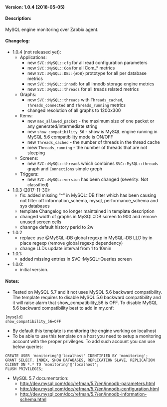 #### Version: 1.0.4 (2018-05-05)

#### Description:
MySQL engine monitoring over Zabbix agent.

#### Changelog:
- 1.0.4 (not released yet):
  - Applications:
    - new ```SVC::MySQL::cfg``` for all read configuration parameters
    - new ```SVC::MySQL::Com``` for all Com_* metrics
    - new ```SVC::MySQL::DB::{#DB}``` prototype for all per database metrics 
    - new ```SVC::MySQL::innodb``` for all innodb storage engine metrics
    - new ```SVC::MySQL::threads``` for all treads related metrics
  - Graphs:
    - new ```SVC::MySQL::threads``` with ```Threads_cached```, ```Threads_connected``` and ```Threads_running``` metrics
    - changed resolution of all graphs to 1200x300
  - Items:
    - new ```max_allowed_packet``` - the maximum size of one packet or any generated/intermediate string
    - new ```show_compatibility_56``` - show is MySQL engine running in MySQL 5.6 compatibility mode is ON/OFF
    - new ```Threads_cached``` - the number of threads in the thread cache
    - mew ```Threads_running``` - the number of threads that are not sleeping
  - Screens:
    - new ```SVC::MySQL::thread```s which combines ```SVC::MySQL::threads``` graph and ```Connections``` simple greph
  - Triggers:
    - new ```SVC::MySQL::version``` has been changed (severity: Not classified)
- 1.0.3 (2017-11-30):
  - fix: added missing "^" in MySQL::DB filter which has been causing not filter off information_schema, mysql, performance_schema and sys databases
  - template Changelog no longer maintained in template description
  - changed width of graphs in MySQL::DB screen to 900 and remove unused screen cells
  - channge default history perid to 2w
- 1.0.2
  - replace use @MySQL::DB global regexp in MySQL::DB LLD by in place regexp (remove global regexp dependency)
  - change LLDs update interval from 1 to 10min
- 1.0.1:
  - added missing entries in SVC::MySQL::Queries screen
- 1.0.0:
  - initial version.

#### Notes:
- Tested on MySQL 5.7 and it not uses MySQL 5.6 backward compatibility.  The
  template requires to disable MySQL 5.6 backward compatibility and it will
  raise alarm that show_compatibility_56 is OFF. To disable MySQL 5.6
  backward compatibility best to add in my.cnf:
```
[mysqld]
show_compatibility_56=OFF
```
- By default this template is monitoring the engine working on localhost
- To be able to use this template on a host you need to setup a monitoring account with the proper privileges. To add such account you can use below queries:
```
CREATE USER 'monitoring'@'localhost' IDENTIFIED BY 'monitoring';
GRANT SELECT, INDEX, SHOW DATABASES, REPLICATION SLAVE, REPLICATION CLIENT ON *.* TO 'monitoring'@'localhost';
FLUSH PRIVILEGES;
```
- MySQL 5.7 documentation:
  - http://dev.mysql.com/doc/refman/5.7/en/innodb-parameters.html
  - http://dev.mysql.com/doc/refman/5.7/en/innodb-configuration.html
  - http://dev.mysql.com/doc/refman/5.7/en/innodb-information-schema.html